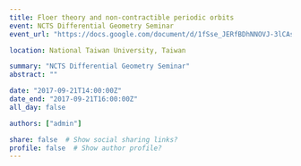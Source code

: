 ```yaml
---
title: Floer theory and non-contractible periodic orbits
event: NCTS Differential Geometry Seminar
event_url: "https://docs.google.com/document/d/1fSse_JERfBDhNNOVJ-3lCAs-4Z6LrLhYlye1stjQ6Oo/edit?ts=599e44fc"

location: National Taiwan University, Taiwan

summary: "NCTS Differential Geometry Seminar"
abstract: ""

date: "2017-09-21T14:00:00Z"
date_end: "2017-09-21T16:00:00Z"
all_day: false

authors: ["admin"]

share: false  # Show social sharing links?
profile: false  # Show author profile?
---
```

